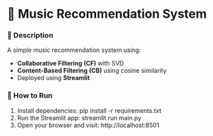 # 🎵 Music Recommendation System

### 📌 Description
A simple music recommendation system using:
- **Collaborative Filtering (CF)** with SVD
- **Content-Based Filtering (CB)** using cosine similarity
- Deployed using **Streamlit**

### 🚀 How to Run
1. Install dependencies:
pip install -r requirements.txt
2. Run the Streamlit app:
streamlit run main.py
3. Open your browser and visit:
http://localhost:8501